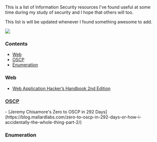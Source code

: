 This is a list of Information Security resources I've found useful at some time during my study of security and I hope that others will too. 

This list is will be updated whenever I found something awesome to add.

<img src="http://edwardqiu.com/images/blog/itsalive.gif"/>

### Contents
- [Web](#web)
- [OSCP](#oscp)
- [Enumeration](#enumeration)

### Web
- [Web Application Hacker’s Handbook 2nd Edition](http://mdsec.net/wahh/toc2e.html)

<h3><a id="oscp" style="color: #333" href="https://www.offensive-security.com/information-security-certifications/oscp-offensive-security-certified-professional" target="_blank">OSCP</a></h3>
- [Jeremy Chisamore's Zero to OSCP in 292 Days](https://blog.mallardlabs.com/zero-to-oscp-in-292-days-or-how-i-accidentally-the-whole-thing-part-2/)

### Enumeration
